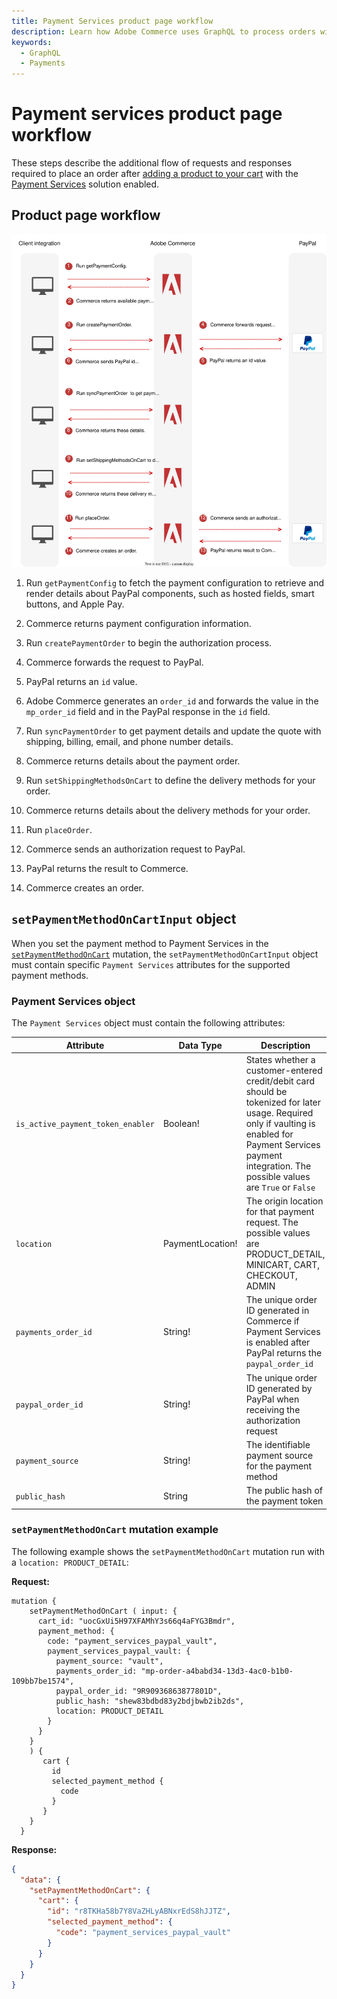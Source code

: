 ```yaml
---
title: Payment Services product page workflow
description: Learn how Adobe Commerce uses GraphQL to process orders with Payment Services as a payment method from the product page.
keywords:
  - GraphQL
  - Payments
---
```


# Payment services product page workflow

These steps describe the additional flow of requests and responses required to place an order after [adding a product to your cart](../tutorials/checkout/add-product-to-cart.md) with the [Payment Services](https://experienceleague.adobe.com/docs/commerce-merchant-services/payment-services/guide-overview.html) solution enabled.

## Product page workflow

![Payment Services sequence diagram](../../_images/graphql/payment-services-minicart.svg)

1. Run `getPaymentConfig` to fetch the payment configuration to retrieve and render details about PayPal components, such as hosted fields, smart buttons, and Apple Pay.

1. Commerce returns payment configuration information.

1. Run `createPaymentOrder` to begin the authorization process.

1. Commerce forwards the request to PayPal.

1. PayPal returns an `id` value.

1. Adobe Commerce generates an `order_id` and forwards the value in the `mp_order_id` field and in the PayPal response in the `id` field.

1. Run `syncPaymentOrder` to get payment details and update the quote with shipping, billing, email, and phone number details.

1. Commerce returns details about the payment order.

1. Run `setShippingMethodsOnCart` to define the delivery methods for your order.

1. Commerce returns details about the delivery methods for your order.

1.  Run `placeOrder`.

1.  Commerce sends an authorization request to PayPal.

1.  PayPal returns the result to Commerce.

1.  Commerce creates an order.

## `setPaymentMethodOnCartInput` object

When you set the payment method to Payment Services in the [`setPaymentMethodOnCart`](../schema/cart/mutations/set-payment-method.md) mutation, the `setPaymentMethodOnCartInput` object must contain specific `Payment Services` attributes for the supported payment methods.

### Payment Services object

The `Payment Services` object must contain the following attributes:

Attribute |  Data Type | Description
--- | --- | ---
`is_active_payment_token_enabler` | Boolean! | States whether a customer-entered credit/debit card should be tokenized for later usage. Required only if vaulting is enabled for Payment Services payment integration. The possible values are `True` or `False`
`location` | PaymentLocation! | The origin location for that payment request. The possible values are PRODUCT_DETAIL, MINICART, CART, CHECKOUT, ADMIN
`payments_order_id` | String! | The unique order ID generated in Commerce if Payment Services is enabled after PayPal returns the `paypal_order_id`
`paypal_order_id` | String! | The unique order ID generated by PayPal when receiving the authorization request
`payment_source` | String! | The identifiable payment source for the payment method
`public_hash` | String | The public hash of the payment token

### `setPaymentMethodOnCart` mutation example

The following example shows the `setPaymentMethodOnCart` mutation run with a `location: PRODUCT_DETAIL`:

**Request:**

```text
mutation {
    setPaymentMethodOnCart ( input: {
      cart_id: "uocGxUi5H97XFAMhY3s66q4aFYG3Bmdr",
      payment_method: {
        code: "payment_services_paypal_vault",        
        payment_services_paypal_vault: {
          payment_source: "vault",
          payments_order_id: "mp-order-a4babd34-13d3-4ac0-b1b0-109bb7be1574",
          paypal_order_id: "9R90936863877801D",
          public_hash: "shew83bdbd83y2bdjbwb2ib2ds",
          location: PRODUCT_DETAIL
        }
      }
    }
    ) {
       cart {
         id
         selected_payment_method {
           code
         }
       }
    }
  }
```

**Response:**

```json
{
  "data": {
    "setPaymentMethodOnCart": {
      "cart": {
        "id": "r8TKHa58b7Y8VaZHLyABNxrEdS8hJJTZ",
        "selected_payment_method": {
          "code": "payment_services_paypal_vault"
        }
      }
    }
  }
}
```
